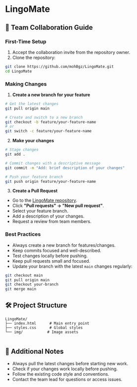 # LingoMate

## 👥 Team Collaboration Guide

### First-Time Setup
1. Accept the collaboration invite from the repository owner.  
2. Clone the repository:  
```bash
git clone https://github.com/mohBgz/LingoMate.git
cd LingoMate
```

### Making Changes
1. **Create a new branch for your feature**  
```bash
# Get the latest changes
git pull origin main

# Create and switch to a new branch
git checkout -b feature/your-feature-name
# or
git switch -c feature/your-feature-name
```

2. **Make your changes**  
```bash
# Stage changes
git add .

# Commit changes with a descriptive message
git commit -m "Add: brief description of your changes"

# Push your feature branch
git push origin feature/your-feature-name
```

3. **Create a Pull Request**  
- Go to the [LingoMate repository](https://github.com/mohBgz/LingoMate).  
- Click **"Pull requests" → "New pull request"**.  
- Select your feature branch.  
- Add a description of your changes.  
- Request a review from team members.  

### Best Practices
- Always create a new branch for features/changes.  
- Keep commits focused and well-described.  
- Test changes locally before pushing.  
- Keep pull requests small and focused.  
- Update your branch with the latest `main` changes regularly:  
```bash
git checkout main
git pull origin main
git checkout your-branch
git merge main
```

## 🛠️ Project Structure
```
LingoMate/
├── index.html      # Main entry point
├── styles.css      # Global styles
└── img/           # Image assets
 
```

## 📝 Additional Notes
- Always pull the latest changes before starting new work.  
- Check if your changes work locally before pushing.  
- Follow the existing code style and conventions.  
- Contact the team lead for questions or access issues.  
